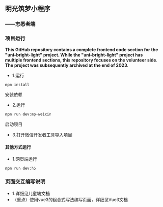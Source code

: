 ## 明光筑梦小程序
### ——志愿者端
### 项目运行
**This GitHub repository contains a complete frontend code section for the "uni-bright-light" project. While the "uni-bright-light" project has multiple frontend sections, this repository focuses on the volunteer side.**
**The project was subsequently archived at the end of 2023.**

* 1.运行
```bash
npm install
```
安装依赖

* 2.运行
```bash
npm run dev:mp-weixin
```
启动项目
* 3.打开微信开发者工具导入项目

#### 其他方式运行
* 1.网页端运行
```bash
npm run dev:h5
```

### 页面交互编写说明
* 1.详细见儿童端文档
* （重点）使用vue3的组合式写法编写页面，详细见Vue3文档

